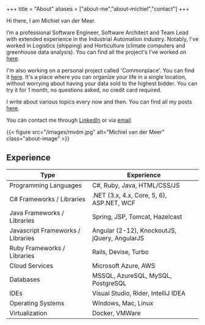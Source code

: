 +++
title = "About"
aliases = ["about-me","about-michiel","contact"]
+++

Hi there, I am Michiel van der Meer.

I’m a professional Software Engineer, Software Architect and Team Lead with extended experience in the Industrial Automation industry. Notably, I've worked in Logistics (shipping) and Horticulture (climate computers and greenhouse data analysis). You can find all the project's I've worked on [here](/projects).

I'm also working on a personal project called 'Commonplace'. You can find it [here](https://commonplace.mvdm.io). It's a place where you can organize your life in a single location, without worrying about having your data sold to the highest bidder. You can try it for 1 month, no questions asked, no credit card required.

I write about various topics every now and then. You can find all my posts [here](/blog).

You can contact me through [LinkedIn](https://www.linkedin.com/in/michielmeer/) or via [email](mailto:michiel@mvdm.io).

{{< figure src="/images/mvdm.jpg" alt="Michiel van der Meer" class="about-image" >}}

## Experience
| Type | Experience |
|------|------------|
| Programming Languages | C#, Ruby, Java, HTML/CSS/JS |
| C# Frameworks / Libraries | .NET (3.x, 4.x, Core, 5, 6), ASP.NET, WCF |
| Java Frameworks / Libraries | Spring, JSP, Tomcat, Hazelcast |
| Javascript Frameworks / Libraries | Angular (2-12), KnockoutJS, jQuery, AngularJS  |
| Ruby Frameworks / Libraries | Rails, Devise, Turbo |
| Cloud Services | Microsoft Azure, AWS |
| Databases | MSSQL, AzureSQL, MySQL, PostgreSQL |
| IDEs | Visual Studio, Rider, IntelliJ IDEA |
| Operating Systems | Windows, Mac, Linux |
| Virtualization | Docker, VMWare |